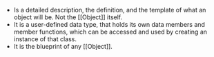 - Is a detailed description, the definition, and the template of what an object will be. Not the [[Object]] itself.
- It is a user-defined data type, that holds its own data members and member functions, which can be accessed and used by creating an instance of that class.
- It is the blueprint of any [[Object]].